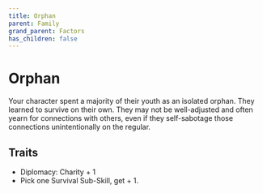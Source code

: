 ```yaml
---
title: Orphan
parent: Family
grand_parent: Factors
has_children: false
---
```


# Orphan

Your character spent a majority of their youth as an isolated orphan. They learned to survive on their own. They may not be well-adjusted and often yearn for connections with others, even if they self-sabotage those connections unintentionally on the regular.

## Traits

* Diplomacy: Charity + 1
* Pick one Survival Sub-Skill, get + 1.
